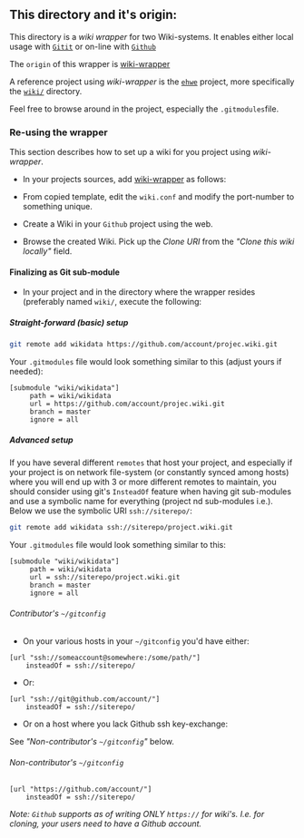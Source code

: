 ## This directory and it's origin:

This directory is a _wiki wrapper_ for two Wiki-systems. It enables either
local usage with [`Gitit`](https://github.com/jgm/gitit) or on-line with
[`Github`](https://help.github.com/articles/about-github-wikis/) 

The `origin` of this wrapper is [wiki-wrapper](https://github.com/helsinova/wiki-wrapper)

A reference project using _wiki-wrapper_ is the
[`ehwe`](https://github.com/helsinova/ehwe) project, more specifically the
[`wiki/`](https://github.com/helsinova/ehwe/tree/master/wiki) directory.

Feel free to browse around in the project, especially the `.gitmodules`file.

### Re-using the wrapper

This section describes how to set up a wiki for you project using
_wiki-wrapper_.

* In your projects sources, add
 [wiki-wrapper](https://github.com/helsinova/wiki-wrapper) as follows:

* From copied template, edit the `wiki.conf` and modify the port-number to
  something unique.
* Create a Wiki in your `Github` project using the web.
* Browse the created Wiki. Pick up the *Clone URI* from the _"Clone this wiki
  locally"_ field.

#### Finalizing as Git sub-module

* In your project and in the directory where the wrapper resides (preferably
  named `wiki/`, execute the following:

##### Straight-forward (basic) setup

```bash
git remote add wikidata https://github.com/account/projec.wiki.git
```

Your `.gitmodules` file would look something similar to this (adjust yours if
needed):

```
[submodule "wiki/wikidata"]
     path = wiki/wikidata
     url = https://github.com/account/projec.wiki.git
     branch = master
     ignore = all
```

##### Advanced setup

If you have several different `remotes` that host your project, and especially
if your project is on network file-system (or constantly synced among hosts)
where you will end up with 3 or more different remotes to maintain, you should
consider using git's `InsteadOf` feature when having git sub-modules and use a
symbolic name for everything (project nd sub-modules i.e.). Below we use the
symbolic URI `ssh://siterepo/`:

```bash
git remote add wikidata ssh://siterepo/project.wiki.git
```

Your `.gitmodules` file would look something similar to this:

```
[submodule "wiki/wikidata"]
     path = wiki/wikidata
     url = ssh://siterepo/project.wiki.git
     branch = master
     ignore = all
```

###### Contributor's `~/gitconfig`

* On your various hosts in your `~/gitconfig` you'd have either:

```
[url "ssh://someaccount@somewhere:/some/path/"]
    insteadOf = ssh://siterepo/
```

* Or:

```
[url "ssh://git@github.com/account/"]
    insteadOf = ssh://siterepo/
```

* Or on a host where you lack Github ssh key-exchange:

See _"Non-contributor's  `~/gitconfig`"_ below.

###### Non-contributor's  `~/gitconfig`

```
[url "https://github.com/account/"]
    insteadOf = ssh://siterepo/
```

_Note: `Github` supports as of writing ONLY `https://` for wiki's. I.e. for
cloning, your users need to have a Github account._
